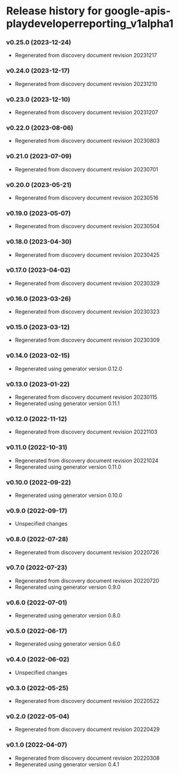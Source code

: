 # Release history for google-apis-playdeveloperreporting_v1alpha1

### v0.25.0 (2023-12-24)

* Regenerated from discovery document revision 20231217

### v0.24.0 (2023-12-17)

* Regenerated from discovery document revision 20231210

### v0.23.0 (2023-12-10)

* Regenerated from discovery document revision 20231207

### v0.22.0 (2023-08-06)

* Regenerated from discovery document revision 20230803

### v0.21.0 (2023-07-09)

* Regenerated from discovery document revision 20230701

### v0.20.0 (2023-05-21)

* Regenerated from discovery document revision 20230516

### v0.19.0 (2023-05-07)

* Regenerated from discovery document revision 20230504

### v0.18.0 (2023-04-30)

* Regenerated from discovery document revision 20230425

### v0.17.0 (2023-04-02)

* Regenerated from discovery document revision 20230329

### v0.16.0 (2023-03-26)

* Regenerated from discovery document revision 20230323

### v0.15.0 (2023-03-12)

* Regenerated from discovery document revision 20230309

### v0.14.0 (2023-02-15)

* Regenerated using generator version 0.12.0

### v0.13.0 (2023-01-22)

* Regenerated from discovery document revision 20230115
* Regenerated using generator version 0.11.1

### v0.12.0 (2022-11-12)

* Regenerated from discovery document revision 20221103

### v0.11.0 (2022-10-31)

* Regenerated from discovery document revision 20221024
* Regenerated using generator version 0.11.0

### v0.10.0 (2022-09-22)

* Regenerated using generator version 0.10.0

### v0.9.0 (2022-09-17)

* Unspecified changes

### v0.8.0 (2022-07-28)

* Regenerated from discovery document revision 20220726

### v0.7.0 (2022-07-23)

* Regenerated from discovery document revision 20220720
* Regenerated using generator version 0.9.0

### v0.6.0 (2022-07-01)

* Regenerated using generator version 0.8.0

### v0.5.0 (2022-06-17)

* Regenerated using generator version 0.6.0

### v0.4.0 (2022-06-02)

* Unspecified changes

### v0.3.0 (2022-05-25)

* Regenerated from discovery document revision 20220522

### v0.2.0 (2022-05-04)

* Regenerated from discovery document revision 20220429

### v0.1.0 (2022-04-07)

* Regenerated from discovery document revision 20220308
* Regenerated using generator version 0.4.1

